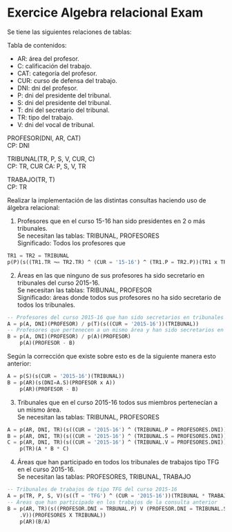 # Exercice Algebra relacional Exam

Se tiene las siguientes relaciones de tablas:

Tabla de contenidos:
- AR: área del profesor.
- C: calificación del trabajo.
- CAT: categoría del profesor.
- CUR: curso de defensa del trabajo.
- DNI: dni del profesor.
- P: dni del presidente del tribunal.
- S: dni del presidente del tribunal.
- T: dni del secretario del tribunal.
- TR: tipo del trabajo.
- V: dni del vocal de tribunal.

PROFESOR(DNI, AR, CAT)\
CP: DNI

TRIBUNAL(TR, P, S, V, CUR, C)\
CP: TR, CUR
CA: P, S, V, TR

TRABAJO(TR, T)\
CP: TR

Realizar la implementación de las distintas consultas haciendo uso de álgebra relacional:

1) Profesores que en el curso 15-16 han sido presidentes en 2 o más tribunales.\
Se necesitan las tablas: TRIBUNAL, PROFESORES\
Significado: Todos los profesores que 
```sql
TR1 = TR2 = TRIBUNAL
p(P)(s((TR1.TR ¬= TR2.TR) ^ (CUR = '15-16') ^ (TR1.P = TR2.P))(TR1 x TR2))
```

2) Áreas en las que ninguno de sus profesores ha sido secretario en tribunales del curso 2015-16.\
Se necesitan las tablas: TRIBUNAL, PROFESOR\
Significado: áreas donde todos sus profesores no ha sido secretario de todos los tribunales.
```sql
-- Profesores del curso 2015-16 que han sido secretarios en tribunales
A = p(A, DNI)(PROFESOR) / p(T)(s((CUR = '2015-16'))(TRIBUNAL))
-- Profesores que pertenecen a un mismo área y han sido secretarios en tribunales
B = p(A, DNI)(PROFESOR) / p(A)(PROFESOR)
    p(A)(PROFESOR - B)
```

Según la corrección que existe sobre esto es de la siguiente manera esto anterior:
```sql
A = p(S)(s(CUR = '2015-16')(TRIBUNAL))
B = p(AR)(s(DNI=A.S)(PROFESOR x A))
    p(AR)(PROFESOR - B)
```

3) Tribunales que en el curso 2015-16 todos sus miembros pertenecían a un mismo área.\
Se necesitan las tablas: TRIBUNAL, PROFESORES
```sql
A = p(AR, DNI, TR)(s((CUR = '2015-16') ^ (TRIBUNAL.P = PROFESORES.DNI))(TRIBUNAL x PROFESORES))
B = p(AR, DNI, TR)(s((CUR = '2015-16') ^ (TRIBUNAL.S = PROFESORES.DNI))(TRIBUNAL x PROFESORES))
C = p(AR, DNI, TR)(s((CUR = '2015-16') ^ (TRIBUNAL.V = PROFESORES.DNI))(TRIBUNAL x PROFESORES))
    p(TR)(A * B * C)
```

4) Áreas que han participado en todos los tribunales de trabajos tipo TFG en el curso 2015-16.\
Se necesitan las tablas: PROFESORES, TRIBUNAL, TRABAJO
```sql
-- Tribunales de trabajos de tipo TFG del curso 2015-16
A = p(TR, P, S, V)(s((T = 'TFG') ^ (CUR = '2015-16'))(TRIBUNAL * TRABAJO))
-- Áreas que han participado en los trabajos de la consulta anterior
B = p(AR, TR)(s((PROFESOR.DNI = TRBUNAL.P) V (PROFESOR.DNI = TRIBUNAL.S) V (PROFESOR.DNI = TRIBUNAL
    .V))(PROFESORES X TRIBUNAL))
    p(AR)(B/A)
```
